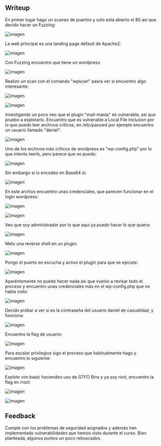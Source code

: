 ## Writeup

En primer lugar hago un scaneo de puertos y solo está abierto el 80 así que decido hacer un Fuzzing:

![imagen](https://github.com/Dani-ITB24/Proyecto-Final/assets/99719204/6c551145-361d-48cb-bb4f-13f09fb328d1)

La web principal es una landing page default de Apache2:

![imagen](https://github.com/Dani-ITB24/Proyecto-Final/assets/99719204/419be0ac-bfed-4a04-a63b-2d6e17efc53f)

Con Fuzzing encuentro que tiene un wordpress:

![imagen](https://github.com/Dani-ITB24/Proyecto-Final/assets/99719204/97b4ed4e-3aa9-4895-a45b-d9bab588989e)

Realizo un scan con el comando "wpscan" pasra ver si encuentro algo interesante:

![imagen](https://github.com/Dani-ITB24/Proyecto-Final/assets/99719204/822d8f33-3a9c-4e8c-afbf-5b2cf94c25eb)

![imagen](https://github.com/Dani-ITB24/Proyecto-Final/assets/99719204/55099944-24a8-4dc5-910d-b65f7b845e5c)

Investigando un poco veo que el plugin "mail-masta" es vulnerable, así que pruebo a explotarlo. Encuentro que es vulnerable a Local File Inclusion por lo que puedo leer archivos críticos, en /etc/passwd por ejemplo encuentro un usuario llamado "daniel":

![imagen](https://github.com/Dani-ITB24/Proyecto-Final/assets/99719204/cf3a032b-4a74-4acb-99e6-fc30555dcaa1)

Uno de los archivos más críticos de wordpress es "wp-config.php" por lo que intento leerlo, pero parece que no puedo:

![imagen](https://github.com/Dani-ITB24/Proyecto-Final/assets/99719204/dbffb9f8-42ce-4bdc-b5ba-ce6046912ef0)

Sin embargo si lo encodeo en Base64 sí:

![imagen](https://github.com/Dani-ITB24/Proyecto-Final/assets/99719204/7c44225d-3b1a-4fe3-8d24-e0c8fbcd4b6a)

En este archivo encuentro unas credenciales, que parecen funcionar en el login wordpress:

![imagen](https://github.com/Dani-ITB24/Proyecto-Final/assets/99719204/2a656b72-bd4a-40a1-9324-e761ddba0d89)

![imagen](https://github.com/Dani-ITB24/Proyecto-Final/assets/99719204/3d77cca6-f169-4fa2-8699-6b74501a61bd)

Veo que soy administrador por lo que aquí ya puedo hacer lo que quiera:

![imagen](https://github.com/Dani-ITB24/Proyecto-Final/assets/99719204/d1e4b6c3-0504-4c58-9549-726d5ba263e6)

Meto una reverse shell en un plugin: 

![imagen](https://github.com/Dani-ITB24/Proyecto-Final/assets/99719204/ec18e9c1-58bd-4d06-bda1-f91fa457ac12)

Pongo el puerto en escucha y activo el plugin para que se ejecute:

![imagen](https://github.com/Dani-ITB24/Proyecto-Final/assets/99719204/2cebb9a0-9cbc-4a0f-b771-2d49b27209e3)

Aparéntemente no puedo hacer nada así que vuelvo a revisar todo el proceso y encuentro unas credenciales más en el wp-config.php que no había visto:

![imagen](https://github.com/Dani-ITB24/Proyecto-Final/assets/99719204/d7736482-0c6a-4f31-b288-3ac726e11fbd)

Decido probar a ver si es la contraseña del usuario daniel de casualidad, y funciona:

![imagen](https://github.com/Dani-ITB24/Proyecto-Final/assets/99719204/2766a498-9cb9-4f43-817f-a144a24a87a4)

Encuentro la flag de usuario:

![imagen](https://github.com/Dani-ITB24/Proyecto-Final/assets/99719204/b60447a5-8909-4e25-a7d4-8b16a29e2c23)

Para escalar privilegios sigo el proceso que habitualmente hago y encuentro lo siguiente:

![imagen](https://github.com/Dani-ITB24/Proyecto-Final/assets/99719204/cc318bb7-abf6-4e10-8fab-6b70790dd391)

Exploto vim.basic haciendoo uso de GTFO Bins y ya soy root, encuentro la flag en /root:

![imagen](https://github.com/Dani-ITB24/Proyecto-Final/assets/99719204/79e6b79d-942d-453d-902d-b124f94cb819)

![imagen](https://github.com/Dani-ITB24/Proyecto-Final/assets/99719204/6914eaff-73cc-492f-9c9b-f130e616f7a2)

## Feedback

Cumple con los problemas de seguridad asignados y además han implementado vulnerabilidades que hemos visto durante el curso. Bien planteada, algunos puntos un poco rebuscados.

